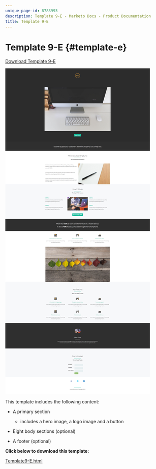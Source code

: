 ```yaml
---
unique-page-id: 8783993
description: Template 9-E - Marketo Docs - Product Documentation
title: Template 9-E
---
```


# Template 9-E {#template-e}

[Download Template 9-E](http://docs.marketo.com/download/attachments/8783993/template-9e.html?version=2&modificationdate=1438210788000&api=v2)

![](assets/image2015-7-28-15-3a33-3a3.png)

This template includes the following content:

* A primary section

    * includes a hero image, a logo image and a button

* Eight body sections (optional)
* A footer (optional)

**Click below to download this template:**

[Template9-E.html](http://docs.marketo.com/download/attachments/8783993/template-9e.html?version=2&modificationdate=1438210788000&api=v2)
